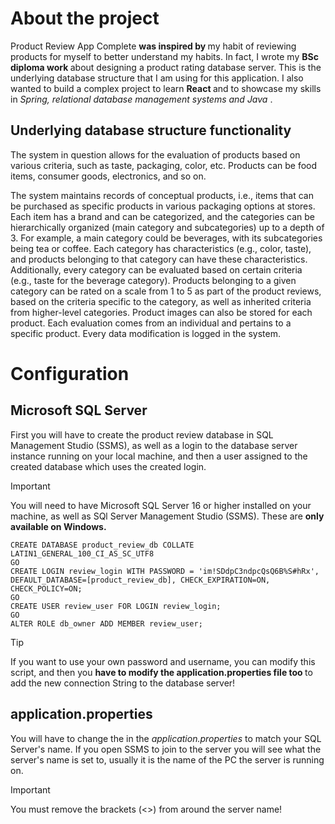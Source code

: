 # About the project
Product Review App Complete <b> was inspired by </b> my habit of reviewing products for myself to better understand my habits. In fact, I wrote my <b> BSc diploma work </b> about designing a product rating database server. This is the underlying database structure that I am using for this application. I also wanted to build a complex project to learn <b> React </b> and to showcase my skills in <i> Spring, relational database management systems and Java </i>.
## Underlying database structure functionality
The system in question allows for the evaluation of products based on various criteria, such as taste, packaging, color, etc. Products can be food items, consumer goods, electronics, and so on.

The system maintains records of conceptual products, i.e., items that can be purchased as specific products in various packaging options at stores. Each item has a brand and can be categorized, and the categories can be hierarchically organized (main category and subcategories) up to a depth of 3. For example, a main category could be beverages, with its subcategories being tea or coffee. Each category has characteristics (e.g., color, taste), and products belonging to that category can have these characteristics. Additionally, every category can be evaluated based on certain criteria (e.g., taste for the beverage category). Products belonging to a given category can be rated on a scale from 1 to 5 as part of the product reviews, based on the criteria specific to the category, as well as inherited criteria from higher-level categories. Product images can also be stored for each product. Each evaluation comes from an individual and pertains to a specific product. Every data modification is logged in the system.
# Configuration
## Microsoft SQL Server
First you will have to create the product review database in SQL Management Studio (SSMS), as well as a login to the database server instance running on your local machine, and then a user assigned to the created database which uses the created login.
> [!IMPORTANT]
> You will need to have Microsoft SQL Server 16 or higher installed on your machine, as well as SQl Server Management Studio (SSMS). These are <b> only available on Windows. </b>
```
CREATE DATABASE product_review_db COLLATE LATIN1_GENERAL_100_CI_AS_SC_UTF8
GO
CREATE LOGIN review_login WITH PASSWORD = 'im!SDdpC3ndpcQsQ6B%S#hRx', DEFAULT_DATABASE=[product_review_db], CHECK_EXPIRATION=ON, CHECK_POLICY=ON;
GO
CREATE USER review_user FOR LOGIN review_login;
GO
ALTER ROLE db_owner ADD MEMBER review_user;
```
> [!TIP]
> If you want to use your own password and username, you can modify this script, and then you <b> have to modify the application.properties file too </b> to add the new connection String to the database server!
## application.properties
You will have to change the <serverName> in the <i> application.properties </i> to match your SQL Server's name. If you open SSMS to join to the server you will see what the server's name is set to, usually it is the name of the PC the server is running on.
> [!IMPORTANT]
> You must remove the brackets (<>) from around the server name!
 

